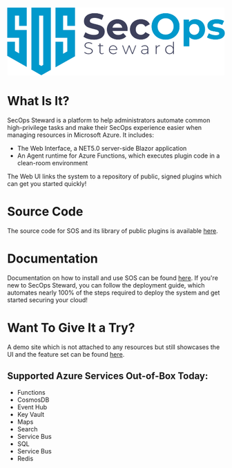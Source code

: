 ![SOS Logo](/SOS_Logo_Blue.svg)

# What Is It?
SecOps Steward is a platform to help administrators automate common high-privilege tasks and make their SecOps experience easier when managing resources in Microsoft Azure. It includes:

- The Web Interface, a NET5.0 server-side Blazor application
- An Agent runtime for Azure Functions, which executes plugin code in a clean-room environment

The Web UI links the system to a repository of public, signed plugins which can get you started quickly!

# Source Code
The source code for SOS and its library of public plugins is available [here](https://github.com/secopssteward/secopssteward).

# Documentation
Documentation on how to install and use SOS can be found [here](https://docs.secopssteward.com). If you're new to SecOps Steward, you can follow the deployment guide, which automates nearly 100% of the steps required to deploy the system and get started securing your cloud!

# Want To Give It a Try?
A demo site which is not attached to any resources but still showcases the UI and the feature set can be found [here](http://demo.secopssteward.com).

## Supported Azure Services Out-of-Box Today:
- Functions
- CosmosDB
- Event Hub
- Key Vault
- Maps
- Search
- Service Bus
- SQL
- Service Bus
- Redis
